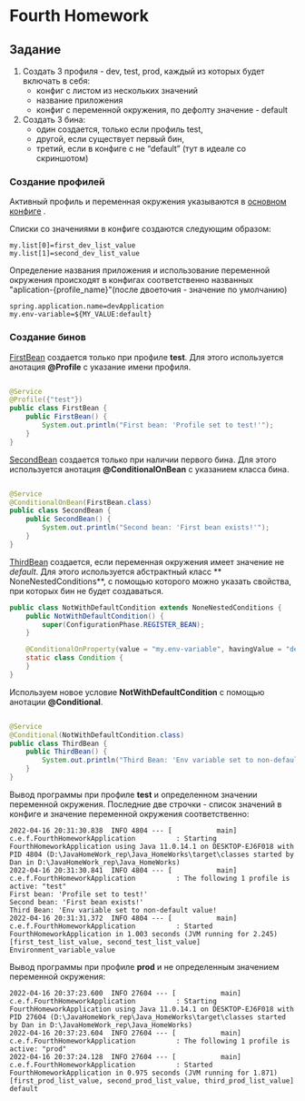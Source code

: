 # Fourth Homework

## Задание

1) Создать 3 профиля - dev, test, prod, каждый из которых будет включать в себя:
    - конфиг с листом из нескольких значений
    - название приложения
    - конфиг с переменной окружения, по дефолту значение - default
2) Создать 3 бина:
    - один создается, только если профиль test,
    - другой, если существует первый бин,
    - третий, если в конфиге с не “default” (тут в идеале со скриншотом)

### Создание профилей

Активный профиль и переменная окружения указываются в
[основном конфиге](https://github.com/InSkipper/Java_HomeWorks/blob/FourthHomework/src/main/resources/application.properties)
.

Списки со значениями в конфиге создаются следующим образом:

```properties
my.list[0]=first_dev_list_value
my.list[1]=second_dev_list_value
```

Определение названия приложения и использование переменной окружения происходят в конфигах соответственно названных
"aplication-{profile_name}"(после двоеточия - значение по умолчанию)

```properties
spring.application.name=devApplication
my.env-variable=${MY_VALUE:default}
```

### Создание бинов

[FirstBean](https://github.com/InSkipper/Java_HomeWorks/blob/FourthHomework/src/main/java/com/example/fourthhomework/beans/FirstBean.java)
создается только при профиле **test**. Для этого используется анотация **@Profile** с указание имени профиля.

```java

@Service
@Profile({"test"})
public class FirstBean {
    public FirstBean() {
        System.out.println("First bean: 'Profile set to test!'");
    }
}
```

[SecondBean](https://github.com/InSkipper/Java_HomeWorks/blob/FourthHomework/src/main/java/com/example/fourthhomework/beans/SecondBean.java)
создается только при наличии первого бина. Для этого используется анотация **@ConditionalOnBean** с указанием класса
бина.

```java

@Service
@ConditionalOnBean(FirstBean.class)
public class SecondBean {
    public SecondBean() {
        System.out.println("Second bean: 'First bean exists!'");
    }
}
```

[ThirdBean](https://github.com/InSkipper/Java_HomeWorks/blob/FourthHomework/src/main/java/com/example/fourthhomework/beans/ThirdBean.java)
создается, если переменная окружения имеет значение не _default_. Для этого используется абстрактный класс **
NoneNestedConditions**, с помощью которого можно указать свойства, при которых бин не будет создаваться.

```java
public class NotWithDefaultCondition extends NoneNestedConditions {
    public NotWithDefaultCondition() {
        super(ConfigurationPhase.REGISTER_BEAN);
    }

    @ConditionalOnProperty(value = "my.env-variable", havingValue = "default")
    static class Condition {
    }
}
```

Используем новое условие **NotWithDefaultCondition** с помощью анотации **@Conditional**.

```java

@Service
@Conditional(NotWithDefaultCondition.class)
public class ThirdBean {
    public ThirdBean() {
        System.out.println("Third Bean: 'Env variable set to non-default value!'");
    }
}
```

Вывод программы при профиле **test** и определенном значении переменной окружения. Последние две строчки - список
значений в конфиге и значение переменной окружения соответственно:

```
2022-04-16 20:31:30.838  INFO 4804 --- [           main] c.e.f.FourthHomeworkApplication          : Starting FourthHomeworkApplication using Java 11.0.14.1 on DESKTOP-EJ6F018 with PID 4804 (D:\JavaHomeWork_rep\Java_HomeWorks\target\classes started by Dan in D:\JavaHomeWork_rep\Java_HomeWorks)
2022-04-16 20:31:30.841  INFO 4804 --- [           main] c.e.f.FourthHomeworkApplication          : The following 1 profile is active: "test"
First bean: 'Profile set to test!'
Second bean: 'First bean exists!'
Third Bean: 'Env variable set to non-default value!
2022-04-16 20:31:31.372  INFO 4804 --- [           main] c.e.f.FourthHomeworkApplication          : Started FourthHomeworkApplication in 1.003 seconds (JVM running for 2.245)
[first_test_list_value, second_test_list_value]
Environment_variable_value
```

Вывод программы при профиле **prod** и не определенным значением переменной окружения:

```
2022-04-16 20:37:23.600  INFO 27604 --- [           main] c.e.f.FourthHomeworkApplication          : Starting FourthHomeworkApplication using Java 11.0.14.1 on DESKTOP-EJ6F018 with PID 27604 (D:\JavaHomeWork_rep\Java_HomeWorks\target\classes started by Dan in D:\JavaHomeWork_rep\Java_HomeWorks)
2022-04-16 20:37:23.604  INFO 27604 --- [           main] c.e.f.FourthHomeworkApplication          : The following 1 profile is active: "prod"
2022-04-16 20:37:24.128  INFO 27604 --- [           main] c.e.f.FourthHomeworkApplication          : Started FourthHomeworkApplication in 0.975 seconds (JVM running for 1.871)
[first_prod_list_value, second_prod_list_value, third_prod_list_value]
default
```